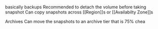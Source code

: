 basically backups
Recommended to detach the volume before taking snapshot
Can copy snapshots across [[Region]]s or [[Availabilty Zone]]s

Archives
Can move the snapshots to an archive tier that is 75% chea

